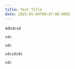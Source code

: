 ```yaml
---
title: Test Title
date: 2025-05-04T00:47:00.000Z
---
```

sd`sdcsd`

`sdc`

`sdc`

`sdcsdcds`

`sdc`
